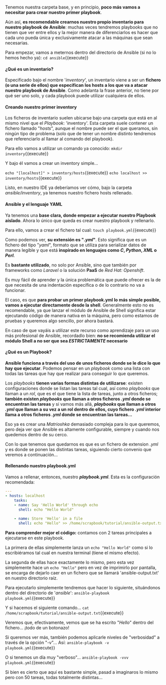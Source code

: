 Tenemos nuestra carpeta base, y en principio, **poco más vamos a necesitar para crear nuestro primer playbook**. 
 
Aún así, **es recomendable crearnos nuestro propio inventario para nuestro playbook de Ansible**: muchas veces tendremos playbooks que no tienen que ver entre ellos y la mejor manera de diferenciarlos es hacer que cada uno pueda única y exclusivamente atacar a las máquinas que sean necesarias.  
 
Para empezar, vamos a meternos dentro del directorio de Ansible (si no lo hemos hecho ya): `cd ansible`{{execute}} 
 
#### ¿Qué es un inventario? 
Especificado bajo el nombre '*inventory*', un inventario viene a ser un **fichero (o una serie de ellos) que especifican los hosts a los que va a atacar nuestro playbook de Ansible**. Como adelanta la frase anterior, no tiene por qué ser uno solo, y cada playbook puede utilizar cualquiera de ellos.  
 
#### Creando nuestro primer inventory 
Los ficheros de inventario suelen ubicarse bajo una carpeta que está en al mismo nivel que el *Playbook*: 'inventory'. Esta carpeta suele contener un fichero llamado "*hosts*", aunque el nombre puede ser el que queramos, sin ningún tipo de problema (solo que de tener un nombre distinto tendremos que referenciarlo al llamar al comando del playbook). 
 
Para ello vamos a utilizar un comando ya conocido: `mkdir inventory`{{execute}} 
 
Y bajo él vamos a crear un inventory simple... 
 
`echo "[localhost]" > inventory/hosts`{{execute}} 
`echo localhost >> inventory/hosts`{{execute}} 
 
Listo, en nuestro IDE ya deberíamos ver cómo, bajo la carpeta *ansible/inventory*, ya tenemos nuestro fichero hosts rellenado. 
 
#### Ansible y el lenguaje YAML 
Ya tenemos una **base clara, donde empezar a ejecutar nuestro Playbook aislado**. Ahora lo único que queda es crear nuestro playbook y rellenarlo. 
 
Para ello, vamos a crear el fichero tal cual: `touch playbook.yml`{{execute}} 
 
Como podemos ver, **su extensión es "*.yml*"**. Esto significa que es un fichero del tipo "*yaml*", formato que se utiliza para serializar datos de manera legible y que está **inspirado en lenguajes como *C*, *Python*, *XML* o *Perl***.  
 
Es **bastante utilizado**, no solo por Ansible, sino que también por frameworks como *Laravel* o la solución **PaaS** de *Red Hat: Openshift*.  
 
Es muy fácil de aprender y la única problemática que puede ofrecer es la de que necesita de una indentación específica o de lo contrario no va a funcionar. 
 
El caso, es que **para probar un primer playbook.yml lo más simple posible, vamos a ejecutar directamente desde la shell**. Generalmente esto no es recomendable, ya que lanzar el módulo de Ansible de Shell significa estar ejecutando código de manera nativa en la máquina, pero como estamos de pruebas y queremos algo sencillo, por ahora bastará.  
 
En caso de que vayáis a utilizar este recurso como aprendizaje para un uso más profesional de Ansible, recordadlo bien: **no se recomienda utilizar el módulo Shell a no ser que sea _ESTRICTAMENTE_ necesario** 

#### ¿Qué es un Playbook?

**Ansible funciona a través del uso de unos ficheros donde se le dice lo que hay que ejecutar**. Podemos pensar en un *playbook* como una lista con todas las tareas que hay que realizar para conseguir lo que queremos. 

Los *playbooks* **tienen varias formas distintas de utilizarse**: existen configuraciones donde se listan las tareas tal cual, así como *playbooks* que llaman a un *rol*, que es el que tiene la lista de tareas, junto a otros ficheros; **también existen *playbooks* que llaman a otros ficheros *.yml* donde se encuentran las tareas** y si vamos más allá, ***playbooks* que llaman a otros *.yml* que llaman a su vez a un rol dentro de ellos, cuyo fichero *.yml* interior llama a otros ficheros *.yml* donde se encuentran las tareas...**

Eso ya es crear una *Matrioshka* demasiado compleja para lo que queremos, pero deja ver que Ansible es altamente configurable, siempre y cuando nos quedemos dentro de su cerco.

Con lo que tenemos que quedarnos es que es un fichero de extension *.yml* y es donde se ponen las distintas tareas, siguiendo cierto convenio que veremos a continuación...
 
#### Rellenando nuestro playbook.yml 
 
Vamos a rellenar, entonces, nuestro ***playbook.yml***. Esta es la configuración recomendada: 
 
```yaml 
--- 
- hosts: localhost 
    tasks: 
    - name: Say 'Hello World' through echo 
      shell: echo "Hello World" 
 
    - name: Store 'Hello' in a file 
      shell: echo "Hello" >> /home/scrapbook/tutorial/ansible-output.txt 
``` 
 
**Para comprender mejor el código:** contamos con 2 tareas principales a ejecutarse en este playbook. 
 
La primera de ellas simplemente lanza un `echo "Hello World"` como si lo escribiéramos tal cual en nuestra terminal (tiene el mismo efecto). 
 
La segunda de ellas hace exactamente lo mismo, pero esta vez simplemente hace un `echo "Hello"` pero en vez de imprimirlo por pantalla, se encarga de dejarlo caer en un fichero que se llamará 'ansible-output.txt' en nuestro directorio raíz. 
 
Para ejecutarlo simplemente tendremos que hacer lo siguiente, situándonos dentro del directorio de '*ansible*': `ansible-playbook playbook.yml`{{execute}} 
 
Y si hacemos el siguiente comando... `cat /home/scrapbook/tutorial/ansible-output.txt`{{execute}} 
 
Veremos que, efectivamente, vemos que se ha escrito "*Hello*" dentro del fichero... ¡todo de un botonazo! 

Si queremos ver más, también podemos aplicarle niveles de "verbosidad" a través de la opción "-v"... Así: `ansible-playbook -v playbook.yml`{{execute}}

O si tenemos un día muy "verboso"... `ansible-playbook -vvv playbook.yml`{{execute}}
 
Si bien es cierto que aquí es bastante simple, pasad a imaginaros lo mismo pero con 50 tareas, todas totalmente distintas...
